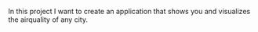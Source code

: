 In this project I want to create an application that shows you and visualizes the airquality of any city.